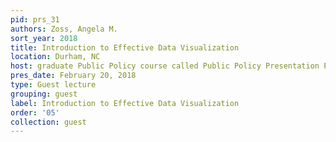 ```yaml
---
pid: prs_31
authors: Zoss, Angela M.
sort_year: 2018
title: Introduction to Effective Data Visualization
location: Durham, NC
host: graduate Public Policy course called Public Policy Presentation Practicum
pres_date: February 20, 2018
type: Guest lecture
grouping: guest
label: Introduction to Effective Data Visualization
order: '05'
collection: guest
---
```

